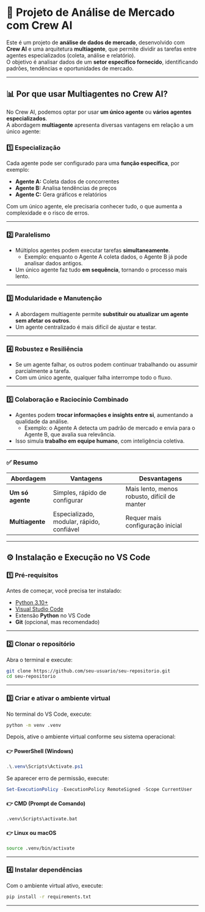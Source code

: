 # 🧠 Projeto de Análise de Mercado com Crew AI

Este é um projeto de **análise de dados de mercado**, desenvolvido com **Crew AI** e uma arquitetura **multiagente**, que permite dividir as tarefas entre agentes especializados (coleta, análise e relatório).  
O objetivo é analisar dados de um **setor específico fornecido**, identificando padrões, tendências e oportunidades de mercado.

---

## 📊 Por que usar Multiagentes no Crew AI?

No Crew AI, podemos optar por usar **um único agente** ou **vários agentes especializados**.  
A abordagem **multiagente** apresenta diversas vantagens em relação a um único agente:

### 1️⃣ Especialização
Cada agente pode ser configurado para uma **função específica**, por exemplo:

- **Agente A:** Coleta dados de concorrentes  
- **Agente B:** Analisa tendências de preços  
- **Agente C:** Gera gráficos e relatórios  

Com um único agente, ele precisaria conhecer tudo, o que aumenta a complexidade e o risco de erros.

---

### 2️⃣ Paralelismo
- Múltiplos agentes podem executar tarefas **simultaneamente**.  
  - Exemplo: enquanto o Agente A coleta dados, o Agente B já pode analisar dados antigos.  
- Um único agente faz tudo **em sequência**, tornando o processo mais lento.

---

### 3️⃣ Modularidade e Manutenção
- A abordagem multiagente permite **substituir ou atualizar um agente sem afetar os outros**.  
- Um agente centralizado é mais difícil de ajustar e testar.

---

### 4️⃣ Robustez e Resiliência
- Se um agente falhar, os outros podem continuar trabalhando ou assumir parcialmente a tarefa.  
- Com um único agente, qualquer falha interrompe todo o fluxo.

---

### 5️⃣ Colaboração e Raciocínio Combinado
- Agentes podem **trocar informações e insights entre si**, aumentando a qualidade da análise.  
  - Exemplo: o Agente A detecta um padrão de mercado e envia para o Agente B, que avalia sua relevância.  
- Isso simula **trabalho em equipe humano**, com inteligência coletiva.

---

### ✅ Resumo
| Abordagem | Vantagens | Desvantagens |
|------------|------------|---------------|
| **Um só agente** | Simples, rápido de configurar | Mais lento, menos robusto, difícil de manter |
| **Multiagente** | Especializado, modular, rápido, confiável | Requer mais configuração inicial |

---

## ⚙️ Instalação e Execução no VS Code

### 1️⃣ Pré-requisitos

Antes de começar, você precisa ter instalado:

- [Python 3.10+](https://www.python.org/downloads/)
- [Visual Studio Code](https://code.visualstudio.com/)
- Extensão **Python** no VS Code
- **Git** (opcional, mas recomendado)

---

### 2️⃣ Clonar o repositório

Abra o terminal e execute:
```bash
git clone https://github.com/seu-usuario/seu-repositorio.git
cd seu-repositorio
```

---

### 3️⃣ Criar e ativar o ambiente virtual

No terminal do VS Code, execute:
```bash
python -m venv .venv
```

Depois, ative o ambiente virtual conforme seu sistema operacional:

#### 👉 PowerShell (Windows)
```powershell
.\.venv\Scripts\Activate.ps1
```

Se aparecer erro de permissão, execute:
```powershell
Set-ExecutionPolicy -ExecutionPolicy RemoteSigned -Scope CurrentUser
```

#### 👉 CMD (Prompt de Comando)
```cmd
.venv\Scripts\activate.bat
```

#### 👉 Linux ou macOS
```bash
source .venv/bin/activate
```

---

### 4️⃣ Instalar dependências

Com o ambiente virtual ativo, execute:
```bash
pip install -r requirements.txt
```

---